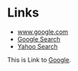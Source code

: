 # Links

* www.google.com
* [Google Search](www.google.com)
* [Yahoo Search](www.yahoo.com "Yahoo Search ...")

This is Link to [Google](www.google.com).